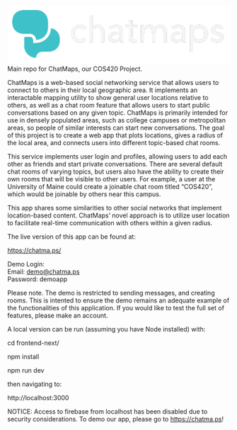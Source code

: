 ![](/frontend-next/public/logos/logo_transparent.png)
Main repo for ChatMaps, our COS420 Project.

ChatMaps is a web-based social networking service that allows users to connect to others in their local geographic area. It implements an interactable mapping utility to show general user locations relative to others, as well as a chat room feature that allows users to start public conversations based on any given topic. ChatMaps is primarily intended for use in densely populated areas, such as college campuses or metropolitan areas, so people of similar interests can start new conversations. The goal of this project is to create a web app that plots locations, gives a radius of the local area, and connects users into different topic-based chat rooms.

This service implements user login and profiles, allowing users to add each other as friends and start private conversations. There are several default chat rooms of varying topics, but users also have the ability to create their own rooms that will be visible to other users. For example, a user at the University of Maine could create a joinable chat room titled “COS420”, which would be joinable by others near this campus.

This app shares some similarities to other social networks that implement location-based content. ChatMaps’ novel approach is to utilize user location to facilitate real-time communication with others within a given radius.

The live version of this app can be found at:

https://chatma.ps/

Demo Login:<br/>
Email: demo@chatma.ps<br/>
Password: demoapp<br/>

Please note. The demo is restricted to sending messages, and creating rooms. This is intented to ensure the demo remains an adequate example of the functionalities of this application. If you would like to test the full set of features, please make an account.



A local version can be run (assuming you have Node installed) with:

cd frontend-next/

npm install

npm run dev

then navigating to:

http://localhost:3000

NOTICE: Access to firebase from localhost has been disabled due to security considerations. To demo our app, please go to https://chatma.ps!

